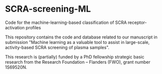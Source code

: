# SCRA-screening-ML
Code for the machine-learning-based classification of SCRA receptor-activation profiles

This repository contains the code and database related to our manuscript in submission "Machine learning as a valuable tool to assist in large-scale, activity-based SCRA screening of plasma samples". 

This research is (partially) funded by a PhD fellowship strategic basic research from the Research Foundation – Flanders (FWO), grant number 1S69520N.
